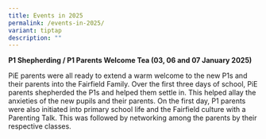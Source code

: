 ```yaml
---
title: Events in 2025
permalink: /events-in-2025/
variant: tiptap
description: ""
---
```

<p><strong>P1 Shepherding / P1 Parents Welcome Tea (03, 06 and 07 January 2025)</strong>
</p>
<p>PiE parents were all ready to extend a warm welcome to the new P1s and
their parents into the Fairfield Family. Over the first three days of school,
PiE parents shepherded the P1s and helped them settle in. This helped allay
the anxieties of the new pupils and their parents. On the first day, P1
parents were also initiated into primary school life and the Fairfield
culture with a Parenting Talk. This was followed by networking among the
parents by their respective classes.</p>
<p></p>
<p></p>
<p></p>